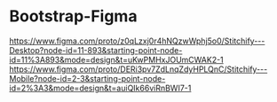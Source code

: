 # Bootstrap-Figma
https://www.figma.com/proto/z0qLzxj0r4hNQzwWphj5o0/Stitchify---Desktop?node-id=11-893&starting-point-node-id=11%3A893&mode=design&t=uKwPMHxJOUmCWAK2-1
https://www.figma.com/proto/DERi3pv7ZdLnqZdyHPLQnC/Stitchify---Mobile?node-id=2-3&starting-point-node-id=2%3A3&mode=design&t=auiQIk66viRnBWI7-1
